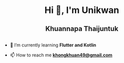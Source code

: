 <h1 align="center">Hi 👋, I'm Unikwan </h1>
<h2 align="center">Khuannapa Thaijuntuk </h2>

``` _babykwanIsGrewUp(bool happy, bool peace) {(happy && peace) ? Babykwan: Happy & Peaceful 🌈: Unikwan: Responsible & Thoughtful 💼; }
```
- 🌱 I’m currently learning **Flutter and Kotlin**

- 📫 How to reach me **khongkhuan49@gmail.com**

